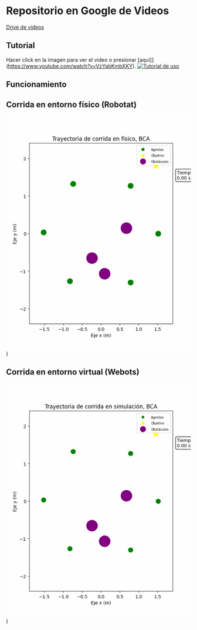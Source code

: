 # Repositorio en Google de Videos

[Drive de videos](https://drive.google.com/drive/folders/1SIaw9U1qSuY1zaGESRhfo3ztOcMoPJ9t?usp=sharing)

## Tutorial
Hacer click en la imagen para ver el video o presionar [aquí]](https://www.youtube.com/watch?v=VzYabKmbXKY).
[![Tutorial de uso](https://img.youtube.com/vi/VzYabKmbXKY/0.jpg)](https://www.youtube.com/watch?v=VzYabKmbXKY)


## Funcionamiento
## Corrida en entorno físico (Robotat)
![Image Alt text](/codigo/Webots_integracion_fisica/Webots/controllers/Supervisor_simulacion_y_fisico_demo/finaltrials/finaltrial_6A_BCA_f_1/animation_finaltrial_6A_BCA_f_1.gif))
## Corrida en entorno virtual (Webots)
![Image Alt text](/codigo/Webots_integracion_fisica/Webots/controllers/Supervisor_simulacion_y_fisico_demo/finaltrials/finaltrial_6A_BCA_v_1/animation_finaltrial_6A_BCA_v_1.gif))

